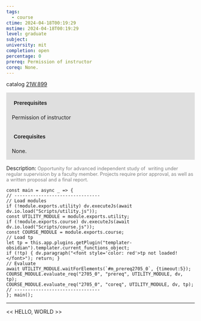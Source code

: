 ```yaml
---
tags:
  - course
ctime: 2024-04-18T00:19:29
mstime: 2024-04-18T00:19:29
level: graduate
subject: 
university: mit
completion: open
percentage: 0
prereq: Permission of instructor
coreq: None.
---
```


catalog [21W.899](http://student.mit.edu/catalog/m21Wb.html#21W.899)

<span style="display: block; padding: 15px; background-color: rgb(100, 100, 100, 0.2);"><font id="m_prereq2705_0" style="display: block; font-family: Arial, sans-serif; font-weight: bold; padding: 5px">Prerequisites</font><br><span id="prereq2705_0">Permission of instructor</span></span>
<span style="display: block; padding: 15px; background-color: rgb(100, 100, 100, 0.2);"><font id="m_coreq2705_0" style="display: block; font-family: Arial, sans-serif; font-weight: bold; padding: 5px">Corequisites</font><br><span id="coreq2705_0">None.</span></span>

<font style="">Description:</font>
<font style="color: grey; font-size: 0.8rem;">Opportunity for advanced independent study of  writing under regular supervision by a faculty member. Projects require prior approval, as well as a written proposal and a final report.</font>

```dataviewjs
const main = async _ => {
// --------------------------------
// Load modules
if (!module.exports.utility) dv.executeJs(await dv.io.load("Scripts/utility.js"));
const UTILITY_MODULE = module.exports.utility;
if (!module.exports.course) dv.executeJs(await dv.io.load("Scripts/course.js"));
const COURSE_MODULE = module.exports.course;
// Load tp
let tp = this.app.plugins.getPlugin("templater-obsidian").templater.current_functions_object;
if (!tp) { dv.paragraph("<font style='color: red'>tp not loaded!</font>"); return; }
// Evaluate
await UTILITY_MODULE.waitForElements(`#m_prereq2705_0`, {timeout:5});
COURSE_MODULE.evaluate_req("2705_0", "prereq", UTILITY_MODULE, dv, tp);
COURSE_MODULE.evaluate_req("2705_0", "coreq", UTILITY_MODULE, dv, tp);
// --------------------------------
}; main();
```

---

<< HELLO, WORLD >>
